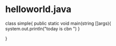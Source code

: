 # helloworld.java

class simple{
    public static  void main(string []args){
        system.out.println("today is cbn ")
    }

}
